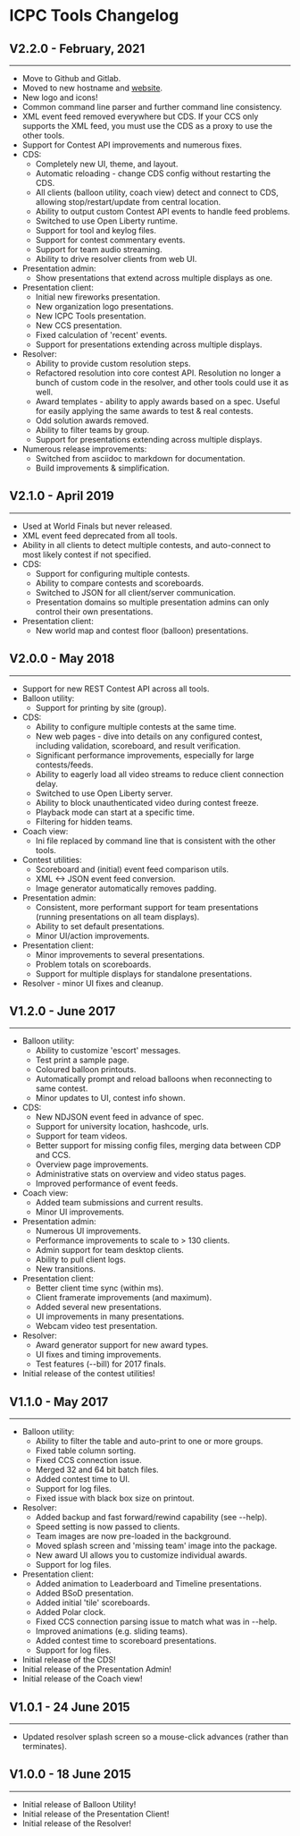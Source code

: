 # ICPC Tools Changelog

## V2.2.0 - February, 2021
-----------------
* Move to Github and Gitlab.
* Moved to new hostname and [website](https://tools.icpc.global).
* New logo and icons!
* Common command line parser and further command line consistency.
* XML event feed removed everywhere but CDS. If your CCS only supports the XML feed, you must use the CDS as a proxy to use the other tools.
* Support for Contest API improvements and numerous fixes.
* CDS:
  * Completely new UI, theme, and layout.
  * Automatic reloading - change CDS config without restarting the CDS.
  * All clients (balloon utility, coach view) detect and connect to CDS, allowing stop/restart/update from central location.
  * Ability to output custom Contest API events to handle feed problems.
  * Switched to use Open Liberty runtime.
  * Support for tool and keylog files.
  * Support for contest commentary events.
  * Support for team audio streaming.
  * Ability to drive resolver clients from web UI.
* Presentation admin:
  * Show presentations that extend across multiple displays as one.
* Presentation client:
  * Initial new fireworks presentation.
  * New organization logo presentations.
  * New ICPC Tools presentation.
  * New CCS presentation.
  * Fixed calculation of 'recent' events.
  * Support for presentations extending across multiple displays.
* Resolver:
  * Ability to provide custom resolution steps.
  * Refactored resolution into core contest API. Resolution no longer a bunch of custom code in the resolver, and other tools could use it as well.
  * Award templates - ability to apply awards based on a spec. Useful for easily applying the same awards to test & real contests.
  * Odd solution awards removed.
  * Ability to filter teams by group.
  * Support for presentations extending across multiple displays.
* Numerous release improvements:
  * Switched from asciidoc to markdown for documentation.
  * Build improvements & simplification.

## V2.1.0 - April 2019
-----------
* Used at World Finals but never released.
* XML event feed deprecated from all tools.
* Ability in all clients to detect multiple contests, and auto-connect to most likely contest if not specified.
* CDS:
  * Support for configuring multiple contests.
  * Ability to compare contests and scoreboards.
  * Switched to JSON for all client/server communication.
  * Presentation domains so multiple presentation admins can only control their own presentations.
* Presentation client:
  * New world map and contest floor (balloon) presentations.

## V2.0.0 - May 2018
-----------------
* Support for new REST Contest API across all tools.
* Balloon utility:
  * Support for printing by site (group).
* CDS:
  * Ability to configure multiple contests at the same time.
  * New web pages - dive into details on any configured contest, including validation, scoreboard, and result verification.
  * Significant performance improvements, especially for large contests/feeds.
  * Ability to eagerly load all video streams to reduce client connection delay.
  * Switched to use Open Liberty server.
  * Ability to block unauthenticated video during contest freeze.
  * Playback mode can start at a specific time.
  * Filtering for hidden teams.
* Coach view:
  * Ini file replaced by command line that is consistent with the other tools.
* Contest utilities:
  * Scoreboard and (initial) event feed comparison utils.
  * XML <-> JSON event feed conversion.
  * Image generator automatically removes padding.
* Presentation admin:
  * Consistent, more performant support for team presentations (running presentations on all team displays).
  * Ability to set default presentations.
  * Minor UI/action improvements.
* Presentation client:
  * Minor improvements to several presentations.
  * Problem totals on scoreboards.
  * Support for multiple displays for standalone presentations.
* Resolver - minor UI fixes and cleanup.

## V1.2.0 - June 2017
------------------
* Balloon utility:
  * Ability to customize 'escort' messages.
  * Test print a sample page.
  * Coloured balloon printouts.
  * Automatically prompt and reload balloons when reconnecting to same contest.
  * Minor updates to UI, contest info shown.
* CDS:
  * New NDJSON event feed in advance of spec.
  * Support for university location, hashcode, urls.
  * Support for team videos.
  * Better support for missing config files, merging data between CDP and CCS.
  * Overview page improvements.
  * Administrative stats on overview and video status pages.
  * Improved performance of event feeds.
* Coach view:
  * Added team submissions and current results. 
  * Minor UI improvements.
* Presentation admin:
  * Numerous UI improvements.
  * Performance improvements to scale to > 130 clients.
  * Admin support for team desktop clients.
  * Ability to pull client logs.
  * New transitions.
* Presentation client:
  * Better client time sync (within ms).
  * Client framerate improvements (and maximum).
  * Added several new presentations.
  * UI improvements in many presentations.
  * Webcam video test presentation.
* Resolver:
  * Award generator support for new award types.
  * UI fixes and timing improvements.
  * Test features (--bill) for 2017 finals.
* Initial release of the contest utilities!

## V1.1.0 - May 2017
-----------------
* Balloon utility:
  * Ability to filter the table and auto-print to one or more groups.
  * Fixed table column sorting.
  * Fixed CCS connection issue.
  * Merged 32 and 64 bit batch files.
  * Added contest time to UI.
  * Support for log files.
  * Fixed issue with black box size on printout.
* Resolver:
  * Added backup and fast forward/rewind capability (see --help).
  * Speed setting is now passed to clients.
  * Team images are now pre-loaded in the background.
  * Moved splash screen and 'missing team' image into the package.
  * New award UI allows you to customize individual awards.
  * Support for log files.
* Presentation client:
  * Added animation to Leaderboard and Timeline presentations.
  * Added BSoD presentation. 
  * Added initial 'tile' scoreboards.
  * Added Polar clock.
  * Fixed CCS connection parsing issue to match what was in --help.
  * Improved animations (e.g. sliding teams).
  * Added contest time to scoreboard presentations.
  * Support for log files.
* Initial release of the CDS!
* Initial release of the Presentation Admin!
* Initial release of the Coach view!

## V1.0.1 - 24 June 2015
---------------------
* Updated resolver splash screen so a mouse-click advances (rather than terminates).

## V1.0.0 - 18 June 2015
---------------------
* Initial release of Balloon Utility!
* Initial release of the Presentation Client!
* Initial release of the Resolver!